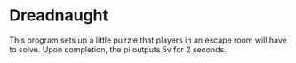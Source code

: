 # Dreadnaught

This program sets up a little puzzle that players in an escape room will have to solve. Upon completion, the pi outputs 5v for 2 seconds.
